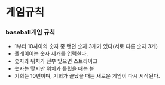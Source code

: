 # 게임규칙

### baseball게임 규칙

- 1부터 10사이의 숫자 중 랜던 숫자 3개가 있다(서로 다른 숫자 3개)
- 플레이어는 숫자 세개를 입력한다.
- 숫자와 위치가 전부 맞으면 스트라이크
- 숫자는 맞지만 위치가 틀렸을 때는 볼
- 기회는 10번이며, 기회가 끝났을 때는 새로운 게임이 다시 시작된다.